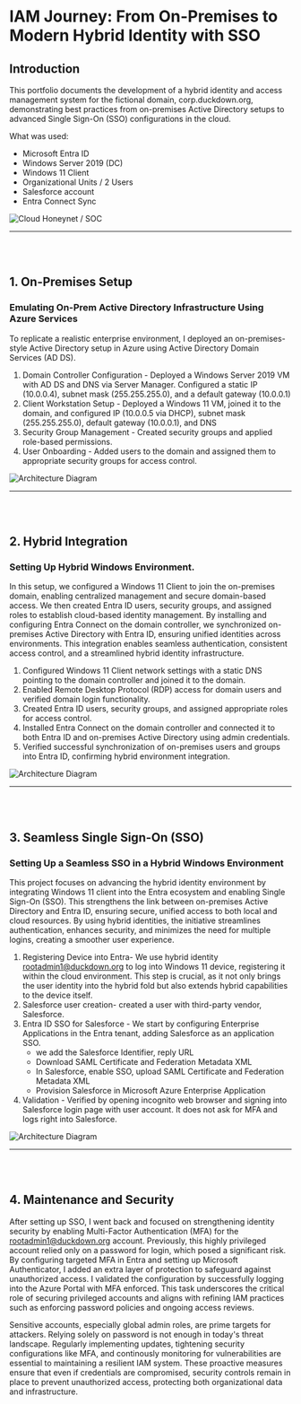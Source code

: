 # IAM Journey: From On-Premises to Modern Hybrid Identity with SSO
## Introduction

This portfolio documents the development of a hybrid identity and access management system for the fictional domain, corp.duckdown.org, demonstrating best practices from on-premises Active Directory setups to advanced Single Sign-On (SSO) configurations in the cloud.

What was used:
- Microsoft Entra ID
- Windows Server 2019 (DC)
- Windows 11 Client
- Organizational Units / 2 Users
- Salesforce account
- Entra Connect Sync
  
![Cloud Honeynet / SOC](https://i.imgur.com/1fD8G4I.png)


---

<br><br>



## 1. On-Premises Setup
### **Emulating On-Prem Active Directory Infrastructure Using Azure Services**

To replicate a realistic enterprise environment, I deployed an on-premises-style Active Directory setup in Azure using Active Directory Domain Services (AD DS).

1. Domain Controller Configuration - Deployed a Windows Server 2019 VM with AD DS and DNS via Server Manager.  Configured a static IP (10.0.0.4), subnet mask (255.255.255.0), and a default gateway (10.0.0.1)
2. Client Workstation Setup - Deployed a Windows 11 VM, joined it to the domain, and configured IP (10.0.0.5 via DHCP), subnet mask (255.255.255.0), default gateway (10.0.0.1), and DNS
3. Security Group Management - Created security groups and applied role-based permissions.
4. User Onboarding - Added users to the domain and assigned them to appropriate security groups for access control.


![Architecture Diagram](https://i.imgur.com/1pF3nGN.png)

---


<br><br>

## 2. Hybrid Integration
### **Setting Up Hybrid Windows Environment.**

In this setup, we configured a Windows 11 Client to join the on-premises domain, enabling centralized management and secure domain-based access. We then created Entra ID users, security groups, and assigned roles to establish cloud-based identity management. By installing and configuring Entra Connect on the domain controller, we synchronized on-premises Active Directory with Entra ID, ensuring unified identities across environments. This integration enables seamless authentication, consistent access control, and a streamlined hybrid identity infrastructure.

1. Configured Windows 11 Client network settings with a static DNS pointing to the domain controller and joined it to the domain.
2. Enabled Remote Desktop Protocol (RDP) access for domain users and verified domain login functionality.
3. Created Entra ID users, security groups, and assigned appropriate roles for access control.
4. Installed Entra Connect on the domain controller and connected it to both Entra ID and on-premises Active Directory using admin credentials.
5. Verified successful synchronization of on-premises users and groups into Entra ID, confirming hybrid environment integration.

![Architecture Diagram](https://i.imgur.com/AHfGsXu.png)

---

<br><br>

## 3. Seamless Single Sign-On (SSO)
### **Setting Up a Seamless SSO in a Hybrid Windows Environment**

This project focuses on advancing the hybrid identity environment by integrating Windows 11 client into the Entra ecosystem and enabling Single Sign-On (SSO).  This strengthens the link between on-premises Active Directory and Entra ID, ensuring secure, unified access to both local and cloud resources.  By using hybrid identities, the initiative streamlines authentication, enhances security, and minimizes the need for multiple logins, creating a smoother user experience.

1. Registering Device into Entra- We use hybrid identity [rootadmin1@duckdown.org](mailto:rootadmin1@duckdown.org) to log into Windows 11 device, registering it within the cloud environment.  This step is crucial, as it not only brings the user identity into the hybrid fold but also extends hybrid capabilities to the device itself.
2. Salesforce user creation- created a user with third-party vendor, Salesforce.
3. Entra ID SSO for Salesforce - We start by configuring Enterprise Applications in the Entra tenant, adding Salesforce as an application SSO. 
    - we add the Salesforce Identifier, reply URL
    - Download SAML Certificate and Federation Metadata XML
    - In Salesforce, enable SSO, upload SAML Certificate and Federation Metadata XML
    - Provision Salesforce in Microsoft Azure Enterprise Application
4. Validation - Verified by opening incognito web browser and signing into Salesforce login page with user account.  It does not ask for MFA and logs right into Salesforce.

![Architecture Diagram](https://i.imgur.com/1fD8G4I.png)

---

<br><br>


## 4. Maintenance and Security

After setting up SSO, I went back and focused on strengthening identity security by enabling Multi-Factor Authentication (MFA) for the rootadmin1@duckdown.org account.  Previously, this highly privileged account relied only on a password for login, which posed a significant risk.  By configuring targeted MFA in Entra and setting up Microsoft Authenticator, I added an extra layer of protection to safeguard against unauthorized access.  I validated the configuration by successfully logging into the Azure Portal with MFA enforced.  This task underscores the critical role of securing privileged accounts and aligns with refining IAM practices such as enforcing password policies and ongoing access reviews.

Sensitive accounts, especially global admin roles, are prime targets for attackers.  Relying solely on password is not enough in today's threat landscape.  Regularly implementing updates, tightening security configurations like MFA, and continously monitoring for vulnerabilities are essential to maintaining a resilient IAM system.  These proactive measures ensure that even if credentials are compromised, security controls remain in place to prevent unauthorized access, protecting both organizational data and infrastructure.

